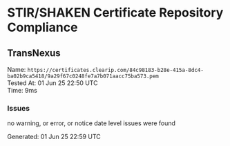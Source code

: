 # STIR/SHAKEN Certificate Repository Compliance

## TransNexus

Name: `https://certificates.clearip.com/84c98183-b28e-415a-8dc4-ba02b9ca5418/9a29f67c0248fe7a7b071aacc75ba573.pem`\
Tested At: 01 Jun 25 22:50 UTC\
Time: 9ms

### Issues

no warning, or error, or notice date level issues were found

Generated: 01 Jun 25 22:59 UTC